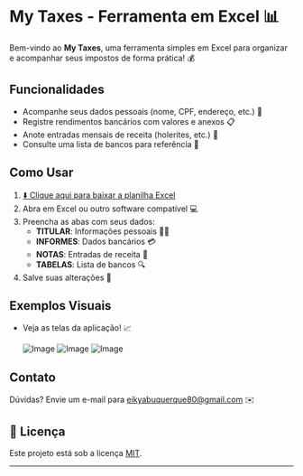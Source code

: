 # My Taxes - Ferramenta em Excel 📊

Bem-vindo ao **My Taxes**, uma ferramenta simples em Excel para organizar e acompanhar seus impostos de forma prática! 💰

## Funcionalidades
- Acompanhe seus dados pessoais (nome, CPF, endereço, etc.) 👤
- Registre rendimentos bancários com valores e anexos 📋
- Anote entradas mensais de receita (holerites, etc.) 💸
- Consulte uma lista de bancos para referência 🏦

## Como Usar
1.    [⬇️ Clique aqui para baixar a planilha Excel](./Ferramenta_myTaxes.xlsx)
2. Abra em Excel ou outro software compatível 💻
3. Preencha as abas com seus dados:
   - **TITULAR**: Informações pessoais 👨‍💼
   - **INFORMES**: Dados bancários 💳
   - **NOTAS**: Entradas de receita 📅
   - **TABELAS**: Lista de bancos 🔍
4. Salve suas alterações 💾

## Exemplos Visuais
- Veja as telas da aplicação! 📈
  
  ![Image](https://github.com/user-attachments/assets/3af3845a-b9da-4b33-9137-6e8fdf3ae512)
  ![Image](https://github.com/user-attachments/assets/6132b66e-7ec2-46a4-bfad-4df7001a8d9b)
  ![Image](https://github.com/user-attachments/assets/5cae5f13-0edd-4854-918b-3ca167691e3a)

## Contato
Dúvidas? Envie um e-mail para [eikyabuquerque80@gmail.com](mailto:eikyabuquerque80@gmail.com) ✉️

## 🪪 Licença

Este projeto está sob a licença [MIT](LICENSE).

---

